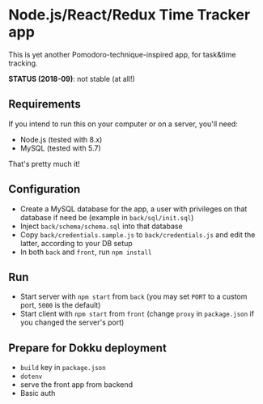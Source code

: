 # Node.js/React/Redux Time Tracker app

This is yet another Pomodoro-technique-inspired app, for task&time tracking.

**STATUS (2018-09)**: not stable (at all!)

## Requirements

If you intend to run this on your computer or on a server, you'll need:
* Node.js (tested with 8.x)
* MySQL (tested with 5.7)

That's pretty much it!

## Configuration

* Create a MySQL database for the app, a user with privileges on that database if need be (example in `back/sql/init.sql`)
* Inject `back/schema/schema.sql` into that database
* Copy `back/credentials.sample.js` to `back/credentials.js` and edit the latter, according to your DB setup
* In both `back` and `front`, run `npm install`

## Run

* Start server with `npm start` from `back` (you may set `PORT` to a custom port, `5000` is the default)
* Start client with `npm start` from `front` (change `proxy` in `package.json` if you changed the server's port)

## Prepare for Dokku deployment

* `build` key in `package.json`
* `dotenv`
* serve the front app from backend
* Basic auth